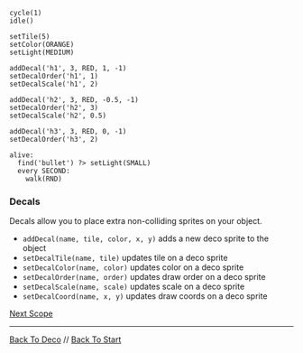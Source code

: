 ```load-darkness
cycle(1)
idle()
 
setTile(5)
setColor(ORANGE)
setLight(MEDIUM)

addDecal('h1', 3, RED, 1, -1)
setDecalOrder('h1', 1)
setDecalScale('h1', 2)

addDecal('h2', 3, RED, -0.5, -1)
setDecalOrder('h2', 3)
setDecalScale('h2', 0.5)

addDecal('h3', 3, RED, 0, -1)
setDecalOrder('h3', 2)

alive:
  find('bullet') ?> setLight(SMALL)
  every SECOND:
    walk(RND)
```

### Decals

Decals allow you to place extra non-colliding sprites on your object.

 - `addDecal(name, tile, color, x, y)` adds a new deco sprite to the object
 - `setDecalTile(name, tile)` updates tile on a deco sprite
 - `setDecalColor(name, color)` updates color on a deco sprite
 - `setDecalOrder(name, order)` updates draw order on a deco sprite
 - `setDecalScale(name, scale)` updates scale on a deco sprite
 - `setDecalCoord(name, x, y)` updates draw coords on a deco sprite

[Next Scope](scope.md)

---

[Back To Deco](deco.md) //
[Back To Start](start.md)
